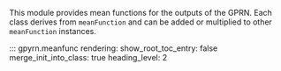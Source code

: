 This module provides mean functions for the outputs of the GPRN. Each class
derives from `meanFunction` and can be added or multiplied to other
`meanFunction` instances.

::: gpyrn.meanfunc
    rendering:
      show_root_toc_entry: false
      merge_init_into_class: true
      heading_level: 2

